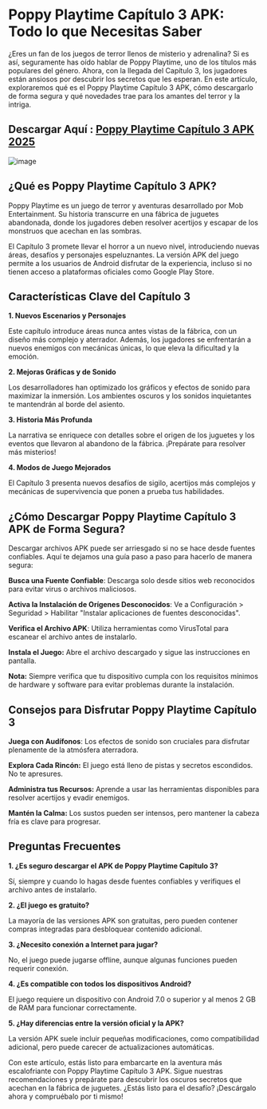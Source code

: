 # Poppy Playtime Capítulo 3 APK: Todo lo que Necesitas Saber

¿Eres un fan de los juegos de terror llenos de misterio y adrenalina? Si es así, seguramente has oído hablar de Poppy Playtime, uno de los títulos más populares del género. Ahora, con la llegada del Capítulo 3, los jugadores están ansiosos por descubrir los secretos que les esperan. En este artículo, exploraremos qué es el Poppy Playtime Capítulo 3 APK, cómo descargarlo de forma segura y qué novedades trae para los amantes del terror y la intriga.

## Descargar Aquí : [Poppy Playtime Capítulo 3 APK 2025](https://tinyurl.com/263n35a6)

![image](https://github.com/user-attachments/assets/5f744be4-ac99-47af-9c36-620807215905)


## ¿Qué es Poppy Playtime Capítulo 3 APK?

Poppy Playtime es un juego de terror y aventuras desarrollado por Mob Entertainment. Su historia transcurre en una fábrica de juguetes abandonada, donde los jugadores deben resolver acertijos y escapar de los monstruos que acechan en las sombras.

El Capítulo 3 promete llevar el horror a un nuevo nivel, introduciendo nuevas áreas, desafíos y personajes espeluznantes. La versión APK del juego permite a los usuarios de Android disfrutar de la experiencia, incluso si no tienen acceso a plataformas oficiales como Google Play Store.

## Características Clave del Capítulo 3

**1. Nuevos Escenarios y Personajes**

Este capítulo introduce áreas nunca antes vistas de la fábrica, con un diseño más complejo y aterrador. Además, los jugadores se enfrentarán a nuevos enemigos con mecánicas únicas, lo que eleva la dificultad y la emoción.

**2. Mejoras Gráficas y de Sonido**

Los desarrolladores han optimizado los gráficos y efectos de sonido para maximizar la inmersión. Los ambientes oscuros y los sonidos inquietantes te mantendrán al borde del asiento.

**3. Historia Más Profunda**

La narrativa se enriquece con detalles sobre el origen de los juguetes y los eventos que llevaron al abandono de la fábrica. ¡Prepárate para resolver más misterios!

**4. Modos de Juego Mejorados**

El Capítulo 3 presenta nuevos desafíos de sigilo, acertijos más complejos y mecánicas de supervivencia que ponen a prueba tus habilidades.

## ¿Cómo Descargar Poppy Playtime Capítulo 3 APK de Forma Segura?

Descargar archivos APK puede ser arriesgado si no se hace desde fuentes confiables. Aquí te dejamos una guía paso a paso para hacerlo de manera segura:

**Busca una Fuente Confiable**: Descarga solo desde sitios web reconocidos para evitar virus o archivos maliciosos.

**Activa la Instalación de Orígenes Desconocidos**: Ve a Configuración > Seguridad > Habilitar "Instalar aplicaciones de fuentes desconocidas".

**Verifica el Archivo APK**: Utiliza herramientas como VirusTotal para escanear el archivo antes de instalarlo.

**Instala el Juego:** Abre el archivo descargado y sigue las instrucciones en pantalla.

**Nota:** Siempre verifica que tu dispositivo cumpla con los requisitos mínimos de hardware y software para evitar problemas durante la instalación.

## Consejos para Disfrutar Poppy Playtime Capítulo 3

**Juega con Audífonos**: Los efectos de sonido son cruciales para disfrutar plenamente de la atmósfera aterradora.

**Explora Cada Rincón:** El juego está lleno de pistas y secretos escondidos. No te apresures.

**Administra tus Recursos:** Aprende a usar las herramientas disponibles para resolver acertijos y evadir enemigos.

**Mantén la Calma:** Los sustos pueden ser intensos, pero mantener la cabeza fría es clave para progresar.

## Preguntas Frecuentes

**1. ¿Es seguro descargar el APK de Poppy Playtime Capítulo 3?**

Sí, siempre y cuando lo hagas desde fuentes confiables y verifiques el archivo antes de instalarlo.

**2. ¿El juego es gratuito?**

La mayoría de las versiones APK son gratuitas, pero pueden contener compras integradas para desbloquear contenido adicional.

**3. ¿Necesito conexión a Internet para jugar?**

No, el juego puede jugarse offline, aunque algunas funciones pueden requerir conexión.

**4. ¿Es compatible con todos los dispositivos Android?**

El juego requiere un dispositivo con Android 7.0 o superior y al menos 2 GB de RAM para funcionar correctamente.

**5. ¿Hay diferencias entre la versión oficial y la APK?**

La versión APK suele incluir pequeñas modificaciones, como compatibilidad adicional, pero puede carecer de actualizaciones automáticas.

Con este artículo, estás listo para embarcarte en la aventura más escalofriante con Poppy Playtime Capítulo 3 APK. Sigue nuestras recomendaciones y prepárate para descubrir los oscuros secretos que acechan en la fábrica de juguetes. ¿Estás listo para el desafío? ¡Descárgalo ahora y compruébalo por ti mismo!






